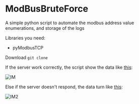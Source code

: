 # ModBusBruteForce
A simple python script to automate the modbus address value enumerations, and storage of the logs
<p>Libraries you need:</p>
<ul>
  <li>pyModbusTCP</li>
</ul>


Download
`git clone`

If the server work correctly, the script show the data like <a href="/src/success_log.txt">this</a>:


![IM](https://user-images.githubusercontent.com/67701333/128047469-f26bdc27-d6ce-443b-8bc4-78d0829a58a0.png)


Else if the server doesn't respond, the data turn like <a href="/src/unsuccess_log.txt">this</a>:


![IM2](https://user-images.githubusercontent.com/67701333/128047733-457e6f3e-5e94-4a90-b62f-74f22bd9e3ad.png)
